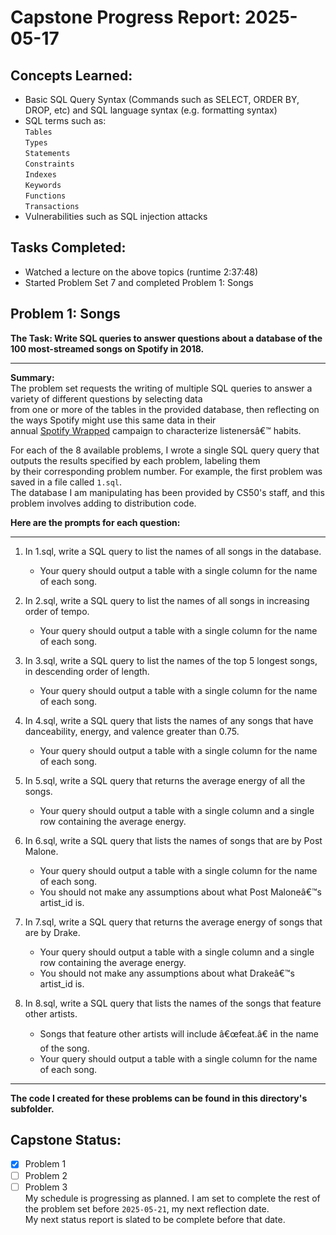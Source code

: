 # Capstone Progress Report: 2025-05-17

## Concepts Learned:
 * Basic SQL Query Syntax (Commands such as SELECT, ORDER BY, DROP, etc) and SQL language syntax (e.g. formatting syntax)
 * SQL terms such as:  
    `Tables`  
    `Types`  
    `Statements`  
    `Constraints`  
    `Indexes`  
    `Keywords`  
    `Functions`  
    `Transactions`  
 * Vulnerabilities such as SQL injection attacks

 ## Tasks Completed:
 * Watched a lecture on the above topics (runtime 2:37:48)
 * Started Problem Set 7 and completed Problem 1: Songs

 ## Problem 1: Songs
 **The Task: Write SQL queries to answer questions about a database of the 100 most-streamed songs on Spotify in 2018.**  

 ---

 **Summary:**  
 The problem set requests the writing of multiple SQL queries to answer a variety of different questions by selecting data  
 from one or more of the tables in the provided database, then reflecting on the ways Spotify might use this same data in their  
 annual [Spotify Wrapped](https://en.wikipedia.org/wiki/Spotify_Wrapped) campaign to characterize listenersâ€™ habits.  
  
For each of the 8 available problems, I wrote a single SQL query query that outputs the results specified by each problem, labeling them  
by their corresponding problem number. For example, the first problem was saved in a file called `1.sql`.  
The database I am manipulating has been provided by CS50's staff, and this problem involves adding to distribution code.  
  
**Here are the prompts for each question:**  

---

1. In 1.sql, write a SQL query to list the names of all songs in the database.
    * Your query should output a table with a single column for the name of each song.

2. In 2.sql, write a SQL query to list the names of all songs in increasing order of tempo.
    * Your query should output a table with a single column for the name of each song.

3. In 3.sql, write a SQL query to list the names of the top 5 longest songs, in descending order of length.
    * Your query should output a table with a single column for the name of each song.

4. In 4.sql, write a SQL query that lists the names of any songs that have danceability, energy, and valence greater than 0.75.
    * Your query should output a table with a single column for the name of each song.

5. In 5.sql, write a SQL query that returns the average energy of all the songs.
    * Your query should output a table with a single column and a single row containing the average energy.

6. In 6.sql, write a SQL query that lists the names of songs that are by Post Malone.
    * Your query should output a table with a single column for the name of each song.
    * You should not make any assumptions about what Post Maloneâ€™s artist_id is.

7. In 7.sql, write a SQL query that returns the average energy of songs that are by Drake.
    * Your query should output a table with a single column and a single row containing the average energy.
    * You should not make any assumptions about what Drakeâ€™s artist_id is.

8. In 8.sql, write a SQL query that lists the names of the songs that feature other artists.
    * Songs that feature other artists will include â€œfeat.â€ in the name of the song.
    * Your query should output a table with a single column for the name of each song.
 
---

**The code I created for these problems can be found in this directory's subfolder.**

## Capstone Status:
- [x] Problem 1  
- [ ] Problem 2  
- [ ] Problem 3  
My schedule is progressing as planned. I am set to complete the rest of the problem set before `2025-05-21`, my next reflection date.  
My next status report is slated to be complete before that date.